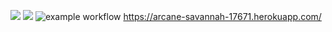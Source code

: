 <a href="https://codeclimate.com/github/koliagas/PageAnalyzer/maintainability"><img src="https://api.codeclimate.com/v1/badges/85070fb0ff4969fd80a3/maintainability" /></a>
<a href="https://codeclimate.com/github/koliagas/PageAnalyzer/test_coverage"><img src="https://api.codeclimate.com/v1/badges/85070fb0ff4969fd80a3/test_coverage" /></a>
![example workflow](https://github.com/koliagas/PageAnalyzer/actions/workflows/makefile.yml/badge.svg)
https://arcane-savannah-17671.herokuapp.com/